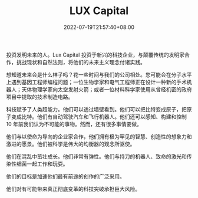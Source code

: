 ﻿---
weight: 
title: "LUX Capital "
description: "投资发明未来的人"
date: 2022-07-19T21:57:40+08:00
lastmod: 2022-07-19T16:45:40+08:00
draft: false
authors: ["seven"]
featuredImage: "lux-capital.jpg"
link: "https://luxcapital.com/"
tags: ["投资机构","LUX Capital"]
categories: ["navigation"]
navigation: ["投资机构"]
lightgallery: true
toc: true
pinned: false
recommend: false
recommend1: false
---
投资发明未来的人。Lux Capital 投资于新兴的科技企业，与颠覆传统的发明家合作，挑战现状和自然法则，将他们的未来主义理念付诸实践。

想知道未来会是什么样子吗？花一些时间与我们的公司相处。您可能会在分子水平上遇到基因工程师编程问题；一位生物学家和电气工程师正在设计一种新的手术机器人；天体物理学家向太空发射火箭；或者一位材料科学家使用从曾经机密的政府项目中提取的技术制造电路。

科技赋予了人类超能力。他们可以透过墙壁看到。他们可以把比特变成原子，把原子变成比特。他们有自动驾驶汽车和飞行机器人。他们还可以感知、构建和控制 10 年前我们认为不可能的事物。然而，还有很多事情要做。

他们与以使命为导向的企业家合作，他们拥有极为罕见的智慧、创造性的想象力和激进的愿景。他们被科学是伟大的均衡器的观念所驱使。

他们在混乱中茁壮成长。他们非常有弹性。他们与持刀的机器人、致命的激光和传染性细菌一起工作和玩耍。

他们的目标是加速他们最有前途的创作的广泛采用。

他们对有可能带来真正彻底变革的科技突破承担巨大风险。